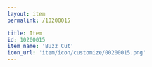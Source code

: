 ```yaml
---
layout: item
permalink: /10200015

title: Item
id: 10200015
item_name: 'Buzz Cut'
icon_url: 'item/icon/customize/00200015.png'
---
```

